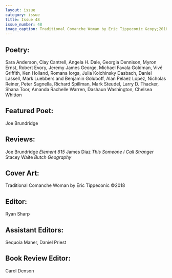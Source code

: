 ```yaml
---
layout: issue
category: issue
title: Issue 48
issue_number: 48
image_caption: Traditional Comanche Woman by Eric Tippeconic &copy;2018
---
```


## Poetry:
Sara Anderson, Clay Cantrell, Angela H. Dale, Georgia Dennison, Myron Ernst, Robert Evory, Jeremy James George, Michael Favala Goldman, Vivé Griffith, Ken Holland, Romana Iorga, Julia Kolchinsky Dasbach, Daniel Lassell, Mark Luebbers and Benjamin Goluboff, Alan Pelaez Lopez, Nicholas Reiner, Peter Sagnella, Richard Spillman, Mark Steudel, Larry D. Thacker, Shana Toor, Amanda Rachelle Warren, Dashaun Washington, Chelsea Whitton  

## Featured Poet:
Joe Brundridge

## Reviews:
Joe Brundridge  *Element 615*
James Diaz  *This Someone I Call Stranger*
Stacey Waite  *Butch Geography*

## Cover Art:
Traditional Comanche Woman by Eric Tippeconic &copy;2018  

## Editor:
Ryan Sharp  

## Assistant Editors:
Sequoia Maner, Daniel Priest  

## Book Review Editor:
Carol Denson  



